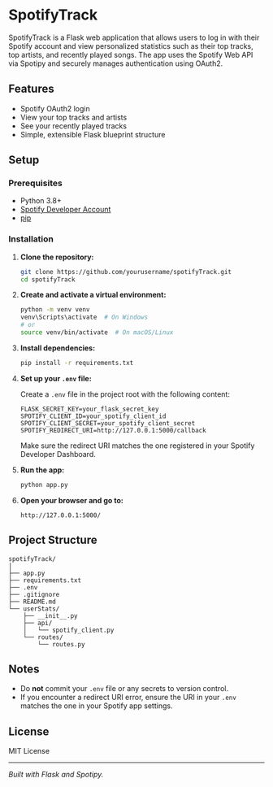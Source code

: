 # SpotifyTrack

SpotifyTrack is a Flask web application that allows users to log in with their Spotify account and view personalized statistics such as their top tracks, top artists, and recently played songs. The app uses the Spotify Web API via Spotipy and securely manages authentication using OAuth2.

## Features

- Spotify OAuth2 login
- View your top tracks and artists
- See your recently played tracks
- Simple, extensible Flask blueprint structure

## Setup

### Prerequisites

- Python 3.8+
- [Spotify Developer Account](https://developer.spotify.com/dashboard/applications)
- [pip](https://pip.pypa.io/en/stable/)

### Installation

1. **Clone the repository:**
    ```sh
    git clone https://github.com/yourusername/spotifyTrack.git
    cd spotifyTrack
    ```

2. **Create and activate a virtual environment:**
    ```sh
    python -m venv venv
    venv\Scripts\activate  # On Windows
    # or
    source venv/bin/activate  # On macOS/Linux
    ```

3. **Install dependencies:**
    ```sh
    pip install -r requirements.txt
    ```

4. **Set up your `.env` file:**

    Create a `.env` file in the project root with the following content:
    ```
    FLASK_SECRET_KEY=your_flask_secret_key
    SPOTIFY_CLIENT_ID=your_spotify_client_id
    SPOTIFY_CLIENT_SECRET=your_spotify_client_secret
    SPOTIFY_REDIRECT_URI=http://127.0.0.1:5000/callback
    ```

    Make sure the redirect URI matches the one registered in your Spotify Developer Dashboard.

5. **Run the app:**
    ```sh
    python app.py
    ```

6. **Open your browser and go to:**
    ```
    http://127.0.0.1:5000/
    ```

## Project Structure

```
spotifyTrack/
│
├── app.py
├── requirements.txt
├── .env
├── .gitignore
├── README.md
└── userStats/
    ├── __init__.py
    ├── api/
    │   └── spotify_client.py
    └── routes/
        └── routes.py
```

## Notes

- Do **not** commit your `.env` file or any secrets to version control.
- If you encounter a redirect URI error, ensure the URI in your `.env` matches the one in your Spotify app settings.

## License

MIT License

---

*Built with Flask and Spotipy.*